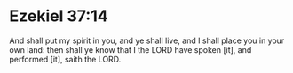# Ezekiel 37:14

And shall put my spirit in you, and ye shall live, and I shall place you in your own land: then shall ye know that I the LORD have spoken [it], and performed [it], saith the LORD.